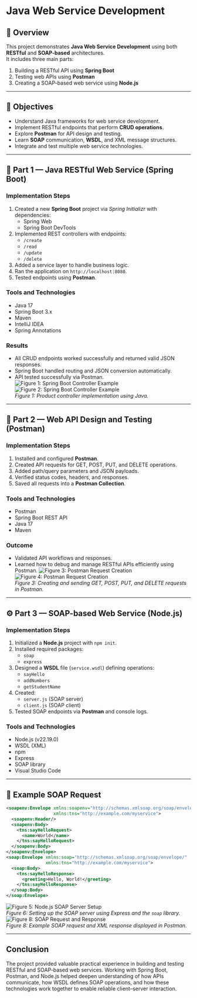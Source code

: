 # Java Web Service Development

## 📘 Overview
This project demonstrates **Java Web Service Development** using both **RESTful** and **SOAP-based** architectures.  
It includes three main parts:
1. Building a RESTful API using **Spring Boot**
2. Testing web APIs using **Postman**
3. Creating a SOAP-based web service using **Node.js**

---

## 🎯 Objectives
- Understand Java frameworks for web service development.  
- Implement RESTful endpoints that perform **CRUD operations**.  
- Explore **Postman** for API design and testing.  
- Learn **SOAP** communication, **WSDL**, and XML message structures.  
- Integrate and test multiple web service technologies.

---

## 🧩 Part 1 — Java RESTful Web Service (Spring Boot)

### Implementation Steps
1. Created a new **Spring Boot** project via *Spring Initializr* with dependencies:
   - Spring Web  
   - Spring Boot DevTools  
2. Implemented REST controllers with endpoints:  
   - `/create`  
   - `/read`  
   - `/update`  
   - `/delete`  
3. Added a service layer to handle business logic.  
4. Ran the application on `http://localhost:8080`.  
5. Tested endpoints using **Postman**.

### Tools and Technologies
- Java 17  
- Spring Boot 3.x  
- Maven  
- IntelliJ IDEA  
- Spring Annotations  

### Results
- All CRUD endpoints worked successfully and returned valid JSON responses.  
- Spring Boot handled routing and JSON conversion automatically.  
- API tested successfully via Postman.
![Figure 1: Spring Boot Controller Example](assets/images/assignment1_code2.png) 
![Figure 2: Spring Boot Controller Example](assets/images/assignment1_code1.png)  
*Figure 1: Product controller implementation using Java.*


---

## 🧪 Part 2 — Web API Design and Testing (Postman)

### Implementation Steps
1. Installed and configured **Postman**.  
2. Created API requests for GET, POST, PUT, and DELETE operations.  
3. Added path/query parameters and JSON payloads.  
4. Verified status codes, headers, and responses.  
5. Saved all requests into a **Postman Collection**.

### Tools and Technologies
- Postman  
- Spring Boot REST API  
- Java 17  
- Maven  

### Outcome
- Validated API workflows and responses.  
- Learned how to debug and manage RESTful APIs efficiently using Postman.
![Figure 3: Postman Request Creation](assets/images/assignment2_delete1.png)  
![Figure 4: Postman Request Creation](assets/images/assignment2_delete2.png)  
*Figure 3: Creating and sending GET, POST, PUT, and DELETE requests in Postman.*

---

## ⚙️ Part 3 — SOAP-based Web Service (Node.js)

### Implementation Steps
1. Initialized a **Node.js** project with `npm init`.  
2. Installed required packages:
   - `soap`
   - `express`  
3. Designed a **WSDL** file (`service.wsdl`) defining operations:
   - `sayHello`
   - `addNumbers`
   - `getStudentName`  
4. Created:
   - `server.js` (SOAP server)
   - `client.js` (SOAP client)  
5. Tested SOAP endpoints via **Postman** and console logs.

### Tools and Technologies
- Node.js (v22.19.0)  
- WSDL (XML)  
- npm  
- Express  
- SOAP library  
- Visual Studio Code  

---

## 🧪 Example SOAP Request
```xml
<soapenv:Envelope xmlns:soapenv="http://schemas.xmlsoap.org/soap/envelope/"
                  xmlns:tns="http://example.com/myservice">
  <soapenv:Header/>
  <soapenv:Body>
    <tns:sayHelloRequest>
      <name>World</name>
    </tns:sayHelloRequest>
  </soapenv:Body>
</soapenv:Envelope>
<soap:Envelope xmlns:soap="http://schemas.xmlsoap.org/soap/envelope/"
               xmlns:tns="http://example.com/myservice">
  <soap:Body>
    <tns:sayHelloResponse>
      <greeting>Hello, World!</greeting>
    </tns:sayHelloResponse>
  </soap:Body>
</soap:Envelope>

```
![Figure 5: Node.js SOAP Server Setup](assets/images/assignment3_code.png)  
*Figure 6: Setting up the SOAP server using Express and the `soap` library.*
![Figure 8: SOAP Request and Response](assets/images/assignment3_test.png)  
*Figure 8: Example SOAP request and XML response displayed in Postman.*

---

## Conclusion

The project provided valuable practical experience in building and testing RESTful and SOAP-based web services.
Working with Spring Boot, Postman, and Node.js helped deepen understanding of how APIs communicate, how WSDL defines SOAP operations, and how these technologies work together to enable reliable client–server interaction.